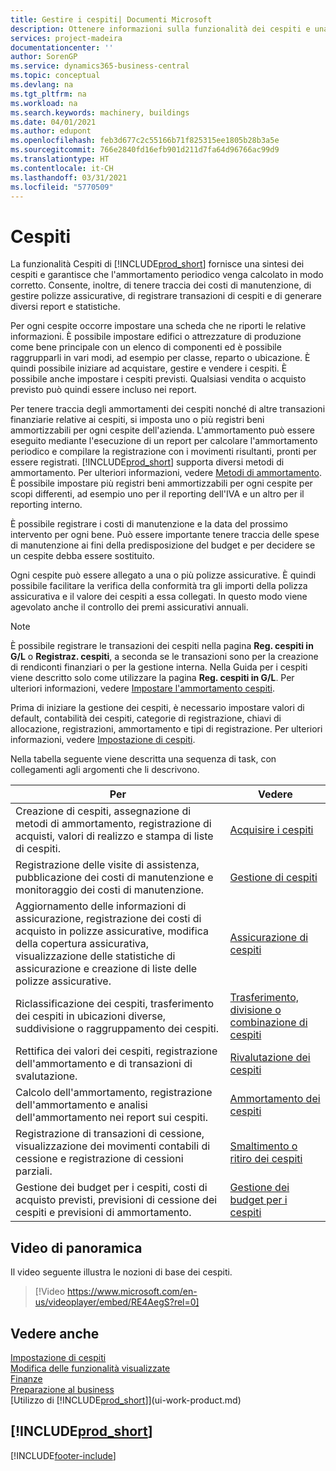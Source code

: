 ```yaml
---
title: Gestire i cespiti| Documenti Microsoft
description: Ottenere informazioni sulla funzionalità dei cespiti e una panoramica delle modalità di utilizzo dei cespiti.
services: project-madeira
documentationcenter: ''
author: SorenGP
ms.service: dynamics365-business-central
ms.topic: conceptual
ms.devlang: na
ms.tgt_pltfrm: na
ms.workload: na
ms.search.keywords: machinery, buildings
ms.date: 04/01/2021
ms.author: edupont
ms.openlocfilehash: feb3d677c2c55166b71f825315ee1805b28b3a5e
ms.sourcegitcommit: 766e2840fd16efb901d211d7fa64d96766ac99d9
ms.translationtype: HT
ms.contentlocale: it-CH
ms.lasthandoff: 03/31/2021
ms.locfileid: "5770509"
---
```

# <a name="fixed-assets"></a>Cespiti
La funzionalità Cespiti di [!INCLUDE[prod_short](includes/prod_short.md)] fornisce una sintesi dei cespiti e garantisce che l'ammortamento periodico venga calcolato in modo corretto. Consente, inoltre, di tenere traccia dei costi di manutenzione, di gestire polizze assicurative, di registrare transazioni di cespiti e di generare diversi report e statistiche.

Per ogni cespite occorre impostare una scheda che ne riporti le relative informazioni. È possibile impostare edifici o attrezzature di produzione come bene principale con un elenco di componenti ed è possibile raggrupparli in vari modi, ad esempio per classe, reparto o ubicazione. È quindi possibile iniziare ad acquistare, gestire e vendere i cespiti. È possibile anche impostare i cespiti previsti. Qualsiasi vendita o acquisto previsto può quindi essere incluso nei report.

Per tenere traccia degli ammortamenti dei cespiti nonché di altre transazioni finanziarie relative ai cespiti, si imposta uno o più registri beni ammortizzabili per ogni cespite dell'azienda. L'ammortamento può essere eseguito mediante l'esecuzione di un report per calcolare l'ammortamento periodico e compilare la registrazione con i movimenti risultanti, pronti per essere registrati. [!INCLUDE[prod_short](includes/prod_short.md)] supporta diversi metodi di ammortamento. Per ulteriori informazioni, vedere [Metodi di ammortamento](fa-depreciation-methods.md). È possibile impostare più registri beni ammortizzabili per ogni cespite per scopi differenti, ad esempio uno per il reporting dell'IVA e un altro per il reporting interno.

È possibile registrare i costi di manutenzione e la data del prossimo intervento per ogni bene. Può essere importante tenere traccia delle spese di manutenzione ai fini della predisposizione del budget e per decidere se un cespite debba essere sostituito.

Ogni cespite può essere allegato a una o più polizze assicurative. È quindi possibile facilitare la verifica della conformità tra gli importi della polizza assicurativa e il valore dei cespiti a essa collegati. In questo modo viene agevolato anche il controllo dei premi assicurativi annuali.

> [!NOTE]  
>   È possibile registrare le transazioni dei cespiti nella pagina **Reg. cespiti in G/L** o **Registraz. cespiti**, a seconda se le transazioni sono per la creazione di rendiconti finanziari o per la gestione interna. Nella Guida per i cespiti viene descritto solo come utilizzare la pagina **Reg. cespiti in G/L**. Per ulteriori informazioni, vedere [Impostare l'ammortamento cespiti](fa-how-setup-depreciation.md).

Prima di iniziare la gestione dei cespiti, è necessario impostare valori di default, contabilità dei cespiti, categorie di registrazione, chiavi di allocazione, registrazioni, ammortamento e tipi di registrazione. Per ulteriori informazioni, vedere [Impostazione di cespiti](fa-setup.md).

Nella tabella seguente viene descritta una sequenza di task, con collegamenti agli argomenti che li descrivono.

| Per | Vedere |
| --- | --- |
| Creazione di cespiti, assegnazione di metodi di ammortamento, registrazione di acquisti, valori di realizzo e stampa di liste di cespiti. |[Acquisire i cespiti](fa-how-acquire.md) |
| Registrazione delle visite di assistenza, pubblicazione dei costi di manutenzione e monitoraggio dei costi di manutenzione. |[Gestione di cespiti](fa-how-maintain.md) |
| Aggiornamento delle informazioni di assicurazione, registrazione dei costi di acquisto in polizze assicurative, modifica della copertura assicurativa, visualizzazione delle statistiche di assicurazione e creazione di liste delle polizze assicurative. |[Assicurazione di cespiti](fa-how-insure.md) |
| Riclassificazione dei cespiti, trasferimento dei cespiti in ubicazioni diverse, suddivisione o raggruppamento dei cespiti. |[Trasferimento, divisione o combinazione di cespiti](fa-how-trans-split-combine.md) |
| Rettifica dei valori dei cespiti, registrazione dell'ammortamento e di transazioni di svalutazione. |[Rivalutazione dei cespiti](fa-how-revalue.md) |
| Calcolo dell'ammortamento, registrazione dell'ammortamento e analisi dell'ammortamento nei report sui cespiti. |[Ammortamento dei cespiti](fa-how-depreciate-amortize.md) |
| Registrazione di transazioni di cessione, visualizzazione dei movimenti contabili di cessione e registrazione di cessioni parziali. |[Smaltimento o ritiro dei cespiti](fa-how-dispose-retire.md) |
| Gestione dei budget per i cespiti, costi di acquisto previsti, previsioni di cessione dei cespiti e previsioni di ammortamento. |[Gestione dei budget per i cespiti](fa-how-manage-budgets.md) |

## <a name="video-overview"></a>Video di panoramica
Il video seguente illustra le nozioni di base dei cespiti.

> [!Video https://www.microsoft.com/en-us/videoplayer/embed/RE4AegS?rel=0]

## <a name="see-also"></a>Vedere anche
[Impostazione di cespiti](fa-setup.md)  
[Modifica delle funzionalità visualizzate](ui-experiences.md)  
[Finanze](finance.md)  
[Preparazione al business](ui-get-ready-business.md)  
[Utilizzo di [!INCLUDE[prod_short](includes/prod_short.md)]](ui-work-product.md)

## [!INCLUDE[prod_short](includes/free_trial_md.md)]  
 


[!INCLUDE[footer-include](includes/footer-banner.md)]